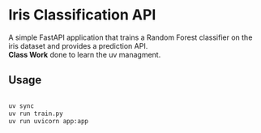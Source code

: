 # Iris Classification API

A simple FastAPI application that trains a Random Forest classifier on the iris dataset and provides a prediction API.  
**Class Work** done to learn the uv managment.

## Usage

```bash

uv sync
uv run train.py
uv run uvicorn app:app

```